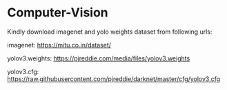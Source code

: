 # Computer-Vision

Kindly download imagenet and yolo weights dataset from following urls:

imagenet: https://mitu.co.in/dataset/

yolov3.weights: https://pjreddie.com/media/files/yolov3.weights

yolov3.cfg: https://raw.githubusercontent.com/pjreddie/darknet/master/cfg/yolov3.cfg
